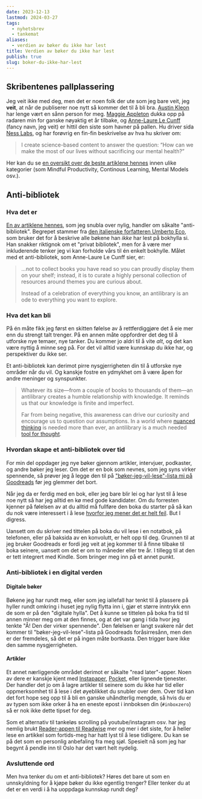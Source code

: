 ```yaml
---
date: 2023-12-13
lastmod: 2024-03-27
tags:
  - nyhetsbrev
  - tankemat
aliases:
  - verdien av bøker du ikke har lest
title: Verdien av bøker du ikke har lest
publish: true
slug: boker-du-ikke-har-lest
---
```


## Skribentenes pallplassering

Jeg veit ikke med deg, men det er noen folk der ute som jeg bare veit, jeg **veit**, at når de publiserer noe nytt så kommer det til å bli bra. [Austin Kleon](https://austinkleon.com/) har lenge vært en sånn person for meg. [Maggie Appleton](https://maggieappleton.com/) dukka opp på radaren min for ganske nøyaktig et år tilbake, og [Anne-Laure Le Cunff](https://anne-laure.net/) (fancy navn, jeg veit) er hittil den siste som havner på pallen. Hu driver sida [Ness Labs](https://nesslabs.com/), og har forøvrig en fin-fin beskrivelse av hva hu skriver om:

> I create science-based content to answer the question: “How can we make the most of our lives without sacrificing our mental health?”

Her kan du se [en oversikt over de beste artiklene hennes](https://nesslabs.com/best) innen ulike kategorier (som Mindful Productivity, Continous Learning, Mental Models osv.).

## Anti-bibliotek

### Hva det er

[En av artiklene hennes](https://nesslabs.com/antilibrary), som jeg snubla over nylig, handler om såkalte "anti-bibliotek". Begrepet stammer fra [den italienske forfatteren Umberto Eco](https://snl.no/Umberto_Eco), som bruker det for å beskrive alle bøkene han *ikke* har lest på bokhylla si. Han snakker riktignok om et "privat bibliotek", men for å være mer inkluderende tenker jeg vi kan forholde vårs til én enkelt bokhylle. Målet med et anti-bibliotek, som Anne-Laure Le Cunff sier, er:

> ...not to collect books you have read so you can proudly display them on your shelf; instead, it is to curate a highly personal collection of resources around themes you are curious about. 
> 
> Instead of a celebration of everything you know, an antilibrary is an ode to everything you want to explore.

### Hva det kan bli

På én måte fikk jeg først en skitten følelse av å rettferdiggjøre det å eie mer enn du strengt talt trenger. På en annen måte oppfordrer det deg til å utforske nye temaer, nye tanker. Du kommer jo aldri til å vite *alt*, og det kan være nyttig å minne seg på. For det vil alltid være kunnskap du ikke har, og perspektiver du ikke ser.

Et anti-bibliotek kan derimot pirre nysgjerrigheten din til å utforske nye områder når du vil. Og kanskje fostre en ydmykhet om å være åpen for andre meninger og synspunkter.

> Whatever its size—from a couple of books to thousands of them—an antilibrary creates a humble relationship with knowledge. It reminds us that our knowledge is finite and imperfect.
> 
> Far from being negative, this awareness can drive our curiosity and encourage us to question our assumptions. In a world where [nuanced thinking](https://nesslabs.com/nuanced-thinking-versus-polarized-thinking) is needed more than ever, an antilibrary is a much needed [tool for thought](https://nesslabs.com/topic/tools).

### Hvordan skape et anti-bibliotek over tid

For min del oppdager jeg nye bøker gjennom artikler, intervjuer, podkaster, og andre bøker jeg leser. Om det er en bok som nevnes, som jeg syns virker spennende, så prøver jeg å legge den til på ["bøker-jeg-vil-lese"-lista mi på Goodreads](https://www.goodreads.com/review/list/70138808-simen-str-m-braaten?shelf=to-read) før jeg glemmer det bort.

Når jeg da er ferdig med en bok, eller jeg bare blir lei og har lyst til å lese noe nytt så har jeg alltid en kø med gode kandidater. Om du forresten kjenner på følelsen av at du alltid må fullføre den boka du starter på så kan du nok være interessert i å lese [hvorfor jeg mener det er helt feil](https://buttondown.email/simenskriver/archive/revurdere-hvordan-vi-leser-boker/). But I digress.

Uansett om du skriver ned tittelen på boka du vil lese i en notatbok, på telefonen, eller på baksida av en konvolutt, er helt opp til deg. Grunnen til at jeg bruker Goodreads er fordi jeg veit at jeg kommer til å finne tilbake til boka seinere, uansett om det er om to måneder eller tre år. I tillegg til at den er tett integrert med Kindle. Som bringer meg inn på et annet punkt.

### Anti-bibliotek i en digital verden

#### Digitale bøker

Bøkene jeg har rundt meg, eller som jeg iallefall har tenkt til å plassere på hyller rundt omkring i huset jeg nylig flytta inn i, gjør et større inntrykk enn de som er på den "digitale hylla". Det å kunne se tittelen på boka fra tid til annen minner meg om at den finnes, og at det var gang i tida hvor jeg tenkte "Å! Den der virker spennende". Den følelsen er langt svakere når det kommer til "bøker-jeg-vil-lese"-lista på Goodreads foråsirresånn, men den er der fremdeles, så det er på ingen måte bortkasta. Den trigger bare ikke den samme nysgjerrigheten.

#### Artikler

Et annet nærliggende området derimot er såkalte "read later"-apper. Noen av dere er kanskje kjent med [Instapaper](https://www.instapaper.com/), [Pocket](https://getpocket.com/en/), eller lignende tjenester. Der handler det jo om å lagre artikler til seinere som du ikke har tid eller oppmerksomhet til å lese i det øyeblikket du snubler over dem. Over tid kan det fort hope seg opp til å bli en ganske uhåndterlig mengde, så hvis du er av typen som ikke orker å ha en eneste epost i innboksen din (`#inboxzero`) så er nok ikke dette tipset for deg.

Som et alternativ til tankeløs scrolling på youtube/instagram osv. har jeg nemlig brukt [Reader-appen til Readwise](https://readwise.io/simenleser/) mer og mer i det siste, for å heller lese en artikkel som fortids-meg har hatt lyst til å lese tidligere. Du kan se på det som en personlig anbefaling fra meg sjøl. Spesielt nå som jeg har begynt å pendle inn til Oslo har det vært helt nydelig.

### Avsluttende ord

Men hva tenker du om et anti-bibliotek? Høres det bare ut som en unnskyldning for å kjøpe bøker du ikke egentlig trenger? Eller tenker du at det er en verdi i å ha uoppdaga kunnskap rundt deg?
